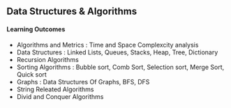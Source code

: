## Data Structures & Algorithms 

#### Learning Outcomes

* Algorithms and Metrics : Time and Space Complexcity analysis
* Data Structures : Linked Lists, Queues, Stacks, Heap, Tree, Dictionary
* Recursion Algorithms
* Sorting Algorithms : Bubble sort, Comb Sort, Selection sort, Merge Sort, Quick sort
* Graphs : Data Structures Of Graphs, BFS, DFS
* String Releated Algorithms
* Divid and Conquer Algorithms

